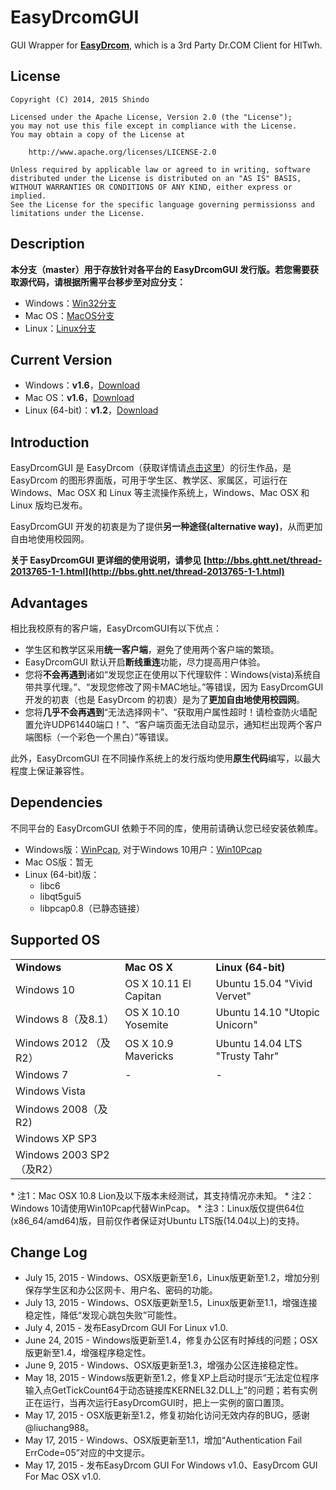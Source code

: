 # EasyDrcomGUI
GUI Wrapper for **[EasyDrcom](https://github.com/coverxit/EasyDrcom)**, which is a 3rd Party Dr.COM Client for HITwh.

## License
	Copyright (C) 2014, 2015 Shindo 
	
	Licensed under the Apache License, Version 2.0 (the "License");
	you may not use this file except in compliance with the License.
	You may obtain a copy of the License at
	
		http://www.apache.org/licenses/LICENSE-2.0
	
	Unless required by applicable law or agreed to in writing, software
	distributed under the License is distributed on an "AS IS" BASIS,
	WITHOUT WARRANTIES OR CONDITIONS OF ANY KIND, either express or implied.
	See the License for the specific language governing permissionss and
	limitations under the License.

## Description
**本分支（master）用于存放针对各平台的 EasyDrcomGUI 发行版。若您需要获取源代码，请根据所需平台移步至对应分支：**

* Windows：[Win32分支](https://github.com/coverxit/EasyDrcomGUI/tree/Win32)
* Mac OS：[MacOS分支](https://github.com/coverxit/EasyDrcomGUI/tree/MacOS)
* Linux：[Linux分支](https://github.com/coverxit/EasyDrcomGUI/tree/Linux)

## Current Version
* Windows：**v1.6**，[Download](https://github.com/coverxit/EasyDrcomGUI/blob/master/Windows/EasyDrcomGUI_v1.6_For_Windows_XP_SP3_or_higher.zip?raw=true)
* Mac OS：**v1.6**，[Download](https://github.com/coverxit/EasyDrcomGUI/blob/master/Mac%20OS/EasyDrcomGUI_v1.6_For_OSX_10.9_or_higher.zip?raw=true)
* Linux (64-bit)：**v1.2**，[Download](https://github.com/coverxit/EasyDrcomGUI/blob/master/Linux%20(64-bit)/EasyDrcomGUI_v1.2_For_Ubuntu_14.04_or_higher.zip?raw=true)

## Introduction
EasyDrcomGUI 是 EasyDrcom（获取详情请[点击这里](http://bbs.ghtt.net/thread-1984091-1-1.html)）的衍生作品，是 EasyDrcom 的图形界面版，可用于学生区、教学区、家属区，可运行在 Windows、Mac OSX 和 Linux 等主流操作系统上，Windows、Mac OSX 和 Linux 版均已发布。

EasyDrcomGUI 开发的初衷是为了提供**另一种途径(alternative way)**，从而更加自由地使用校园网。

**关于 EasyDrcomGUI 更详细的使用说明，请参见 [http://bbs.ghtt.net/thread-2013765-1-1.html](http://bbs.ghtt.net/thread-2013765-1-1.html)**

## Advantages
相比我校原有的客户端，EasyDrcomGUI有以下优点：

* 学生区和教学区采用**统一客户端**，避免了使用两个客户端的繁琐。
* EasyDrcomGUI 默认开启**断线重连**功能，尽力提高用户体验。
* 您将**不会再遇到**诸如“发现您正在使用以下代理软件：Windows(vista)系统自带共享代理。”、“发现您修改了网卡MAC地址。”等错误，因为 EasyDrcomGUI 开发的初衷（也是 EasyDrcom 的初衷）是为了**更加自由地使用校园网**。
* 您将**几乎不会再遇到**“无法选择网卡”、“获取用户属性超时！请检查防火墙配置允许UDP61440端口！”、“客户端页面无法自动显示，通知栏出现两个客户端图标（一个彩色一个黑白）”等错误。

此外，EasyDrcomGUI 在不同操作系统上的发行版均使用**原生代码**编写，以最大程度上保证兼容性。

## Dependencies
不同平台的 EasyDrcomGUI 依赖于不同的库，使用前请确认您已经安装依赖库。
 
* Windows版：[WinPcap](https://github.com/coverxit/EasyDrcomGUI/blob/master/Windows/WinPcap_4_1_3.exe?raw=true), 对于Windows 10用户：[Win10Pcap](https://github.com/coverxit/EasyDrcomGUI/blob/master/Windows/Win10Pcap-v10.1-5001.msi?raw=true)
* Mac OS版：暂无
* Linux (64-bit)版：
	* libc6
	* libqt5gui5
	* libpcap0.8（已静态链接）

## Supported OS
<table>
	<tbody>
		<tr>
			<td><strong>Windows</strong></td><td><strong>Mac OS X</strong></td><td><strong>Linux (64-bit)</strong></td>
		</tr>
		<tr>
			<td>Windows 10</td><td>OS X 10.11 El Capitan</td><td>Ubuntu 15.04 "Vivid Vervet"</td>
		</tr>
		<tr>
			<td>Windows 8（及8.1）</td><td>OS X 10.10 Yosemite</td><td>Ubuntu 14.10 "Utopic Unicorn"</td>
		</tr>
		<tr>
			<td>Windows 2012 （及R2）</td><td>OS X 10.9 Mavericks</td><td>Ubuntu 14.04 LTS "Trusty Tahr"</td>
		</tr>
		<tr>
			<td>Windows 7</td><td>-</td><td>-</td>
		</tr>
		<tr>
			<td>Windows Vista</td><td></td><td></td>
		</tr>
		<tr>
			<td>Windows 2008（及R2)</td><td></td><td></td>
		</tr>
		<tr>
			<td>Windows XP SP3</td><td></td><td></td>
		</tr>
		<tr>
			<td>Windows 2003 SP2 （及R2）</td><td></td><td></td>
		</tr>
	</tbody>
</table>
* 注1：Mac OSX 10.8 Lion及以下版本未经测试，其支持情况亦未知。
* 注2：Windows 10请使用Win10Pcap代替WinPcap。
* 注3：Linux版仅提供64位(x86_64/amd64)版，目前仅作者保证对Ubuntu LTS版(14.04以上)的支持。

## Change Log
* July 15, 2015 - Windows、OSX版更新至1.6，Linux版更新至1.2，增加分别保存学生区和办公区网卡、用户名、密码的功能。
* July 13, 2015 - Windows、OSX版更新至1.5，Linux版更新至1.1，增强连接稳定性，降低“发现心跳包失败”可能性。
* July 4, 2015 - 发布EasyDrcom GUI For Linux v1.0.
* June 24, 2015 - Windows版更新至1.4，修复办公区有时掉线的问题；OSX版更新至1.4，增强程序稳定性。
* June 9, 2015 - Windows、OSX版更新至1.3，增强办公区连接稳定性。
* May 18, 2015 - Windows版更新至1.2，修复XP上启动时提示“无法定位程序输入点GetTickCount64于动态链接库KERNEL32.DLL上”的问题；若有实例正在运行，当再次运行EasyDrcomGUI时，把上一实例的窗口置顶。
* May 17, 2015 - OSX版更新至1.2，修复初始化访问无效内存的BUG，感谢@liuchang988。
* May 17, 2015 - Windows、OSX版更新至1.1，增加“Authentication Fail ErrCode=05”对应的中文提示。
* May 17, 2015 - 发布EasyDrcom GUI For Windows v1.0、EasyDrcom GUI For Mac OSX v1.0.